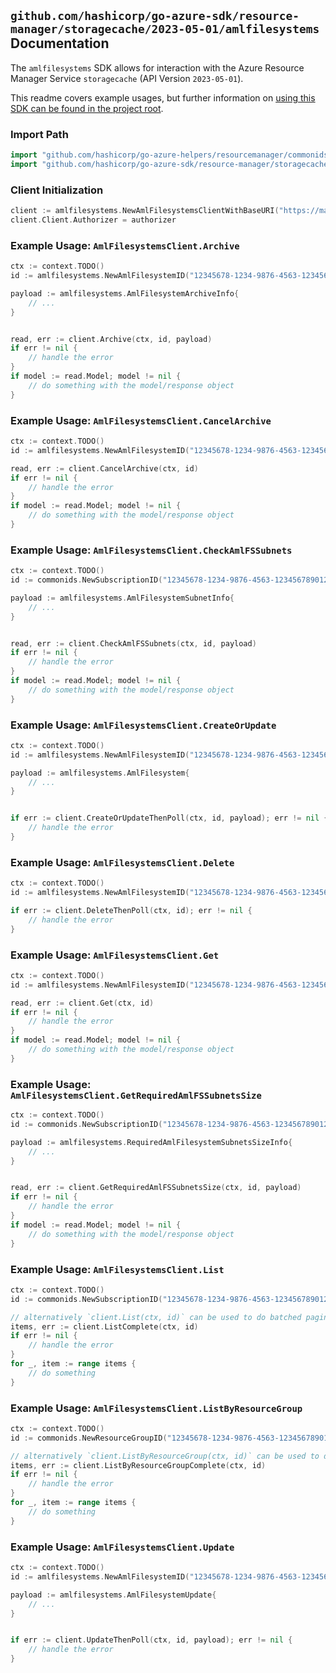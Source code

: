 
## `github.com/hashicorp/go-azure-sdk/resource-manager/storagecache/2023-05-01/amlfilesystems` Documentation

The `amlfilesystems` SDK allows for interaction with the Azure Resource Manager Service `storagecache` (API Version `2023-05-01`).

This readme covers example usages, but further information on [using this SDK can be found in the project root](https://github.com/hashicorp/go-azure-sdk/tree/main/docs).

### Import Path

```go
import "github.com/hashicorp/go-azure-helpers/resourcemanager/commonids"
import "github.com/hashicorp/go-azure-sdk/resource-manager/storagecache/2023-05-01/amlfilesystems"
```


### Client Initialization

```go
client := amlfilesystems.NewAmlFilesystemsClientWithBaseURI("https://management.azure.com")
client.Client.Authorizer = authorizer
```


### Example Usage: `AmlFilesystemsClient.Archive`

```go
ctx := context.TODO()
id := amlfilesystems.NewAmlFilesystemID("12345678-1234-9876-4563-123456789012", "example-resource-group", "amlFilesystemValue")

payload := amlfilesystems.AmlFilesystemArchiveInfo{
	// ...
}


read, err := client.Archive(ctx, id, payload)
if err != nil {
	// handle the error
}
if model := read.Model; model != nil {
	// do something with the model/response object
}
```


### Example Usage: `AmlFilesystemsClient.CancelArchive`

```go
ctx := context.TODO()
id := amlfilesystems.NewAmlFilesystemID("12345678-1234-9876-4563-123456789012", "example-resource-group", "amlFilesystemValue")

read, err := client.CancelArchive(ctx, id)
if err != nil {
	// handle the error
}
if model := read.Model; model != nil {
	// do something with the model/response object
}
```


### Example Usage: `AmlFilesystemsClient.CheckAmlFSSubnets`

```go
ctx := context.TODO()
id := commonids.NewSubscriptionID("12345678-1234-9876-4563-123456789012")

payload := amlfilesystems.AmlFilesystemSubnetInfo{
	// ...
}


read, err := client.CheckAmlFSSubnets(ctx, id, payload)
if err != nil {
	// handle the error
}
if model := read.Model; model != nil {
	// do something with the model/response object
}
```


### Example Usage: `AmlFilesystemsClient.CreateOrUpdate`

```go
ctx := context.TODO()
id := amlfilesystems.NewAmlFilesystemID("12345678-1234-9876-4563-123456789012", "example-resource-group", "amlFilesystemValue")

payload := amlfilesystems.AmlFilesystem{
	// ...
}


if err := client.CreateOrUpdateThenPoll(ctx, id, payload); err != nil {
	// handle the error
}
```


### Example Usage: `AmlFilesystemsClient.Delete`

```go
ctx := context.TODO()
id := amlfilesystems.NewAmlFilesystemID("12345678-1234-9876-4563-123456789012", "example-resource-group", "amlFilesystemValue")

if err := client.DeleteThenPoll(ctx, id); err != nil {
	// handle the error
}
```


### Example Usage: `AmlFilesystemsClient.Get`

```go
ctx := context.TODO()
id := amlfilesystems.NewAmlFilesystemID("12345678-1234-9876-4563-123456789012", "example-resource-group", "amlFilesystemValue")

read, err := client.Get(ctx, id)
if err != nil {
	// handle the error
}
if model := read.Model; model != nil {
	// do something with the model/response object
}
```


### Example Usage: `AmlFilesystemsClient.GetRequiredAmlFSSubnetsSize`

```go
ctx := context.TODO()
id := commonids.NewSubscriptionID("12345678-1234-9876-4563-123456789012")

payload := amlfilesystems.RequiredAmlFilesystemSubnetsSizeInfo{
	// ...
}


read, err := client.GetRequiredAmlFSSubnetsSize(ctx, id, payload)
if err != nil {
	// handle the error
}
if model := read.Model; model != nil {
	// do something with the model/response object
}
```


### Example Usage: `AmlFilesystemsClient.List`

```go
ctx := context.TODO()
id := commonids.NewSubscriptionID("12345678-1234-9876-4563-123456789012")

// alternatively `client.List(ctx, id)` can be used to do batched pagination
items, err := client.ListComplete(ctx, id)
if err != nil {
	// handle the error
}
for _, item := range items {
	// do something
}
```


### Example Usage: `AmlFilesystemsClient.ListByResourceGroup`

```go
ctx := context.TODO()
id := commonids.NewResourceGroupID("12345678-1234-9876-4563-123456789012", "example-resource-group")

// alternatively `client.ListByResourceGroup(ctx, id)` can be used to do batched pagination
items, err := client.ListByResourceGroupComplete(ctx, id)
if err != nil {
	// handle the error
}
for _, item := range items {
	// do something
}
```


### Example Usage: `AmlFilesystemsClient.Update`

```go
ctx := context.TODO()
id := amlfilesystems.NewAmlFilesystemID("12345678-1234-9876-4563-123456789012", "example-resource-group", "amlFilesystemValue")

payload := amlfilesystems.AmlFilesystemUpdate{
	// ...
}


if err := client.UpdateThenPoll(ctx, id, payload); err != nil {
	// handle the error
}
```

